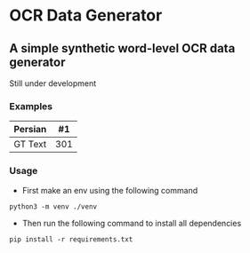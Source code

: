 # OCR Data Generator
## A simple synthetic word-level OCR data generator
Still under development
### Examples
Persian | #1 |
--- | --- |
GT Text | 301 |
### Usage
- First make an env using the following command
```
python3 -m venv ./venv
```
- Then run the following command to install all dependencies
```
pip install -r requirements.txt
```


